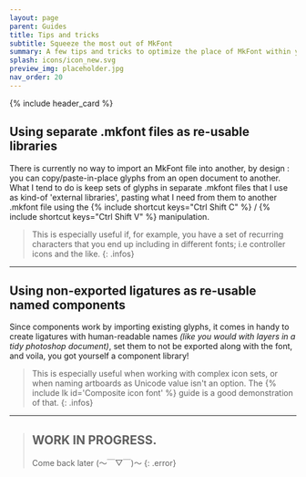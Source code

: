 ```yaml
---
layout: page
parent: Guides
title: Tips and tricks
subtitle: Squeeze the most out of MkFont
summary: A few tips and tricks to optimize the place of MkFont within your workflow.
splash: icons/icon_new.svg
preview_img: placeholder.jpg
nav_order: 20
---
```


{% include header_card %}

## Using separate .mkfont files as re-usable libraries

There is currently no way to import an MkFont file into another, by design : you can copy/paste-in-place glyphs from an open document to another.  
What I tend to do is keep sets of glyphs in separate .mkfont files that I use as kind-of 'external libraries', pasting what I need from them to another .mkfont file using the {% include shortcut keys="Ctrl Shift C" %} / {% include shortcut keys="Ctrl Shift V" %} manipulation.  

> This is especially useful if, for example, you have a set of recurring characters that you end up including in different fonts; i.e controller icons and the like.
{: .infos}

---

## Using non-exported ligatures as re-usable named components

Since components work by importing existing glyphs, it comes in handy to create ligatures with human-readable names *(like you would with layers in a tidy photoshop document)*, set them to not be exported along with the font, and voila, you got yourself a component library!

> This is especially useful when working with complex icon sets, or when naming artboards as Unicode value isn't an option. The {% include lk id='Composite icon font' %} guide is a good demonstration of that.
{: .infos}

---

>## WORK IN PROGRESS.
>Come back later (～￣▽￣)～ 
{: .error}